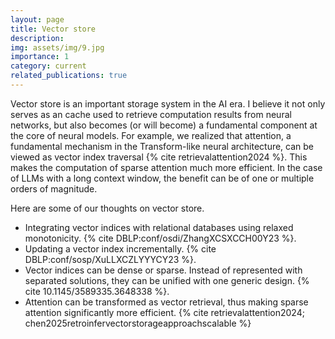 ```yaml
---
layout: page
title: Vector store
description: 
img: assets/img/9.jpg
importance: 1
category: current
related_publications: true
---
```


Vector store is an important storage system in the AI era. I believe it not only serves as an cache used to retrieve computation results from neural networks, but also becomes (or will become) a fundamental component at the core of neural models. 
For example, we realized that attention, a fundamental mechanism in the Transform-like neural architecture, can be viewed as vector index traversal {% cite retrievalattention2024 %}. 
This makes the computation of sparse attention much more efficient. In the case of LLMs with a long context window, the benefit can be of one or multiple orders of magnitude.

Here are some of our thoughts on vector store.
- Integrating vector indices with relational databases using relaxed monotonicity. {% cite DBLP:conf/osdi/ZhangXCSXCCH00Y23 %}.
- Updating a vector index incrementally. {% cite DBLP:conf/sosp/XuLLXCZLYYYCY23 %}.
- Vector indices can be dense or sparse. Instead of represented with separated solutions, they can be unified with one generic design. {% cite 10.1145/3589335.3648338 %}.
- Attention can be transformed as vector retrieval, thus making sparse attention significantly more efficient. {% cite retrievalattention2024; chen2025retroinfervectorstorageapproachscalable %}
